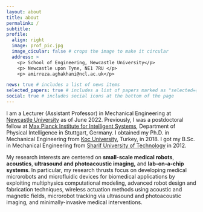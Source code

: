 ```yaml
---
layout: about
title: about
permalink: /
subtitle:
profile:
  align: right
  image: prof_pic.jpg
  image_cicular: false # crops the image to make it circular
  address: >
    <p> School of Engineering, Newcastle University</p>
    <p> Newcastle upon Tyne, NE1 7RU </p>
    <p> amirreza.aghakhani@ncl.ac.uk</p>

news: true # includes a list of news items
selected_papers: true # includes a list of papers marked as "selected={true}"
social: true # includes social icons at the bottom of the page
---
```


I am a Lecturer (Assistant Professor) in Mechanical Engineering at [Newcastle University](https://www.ncl.ac.uk) as of June 2022. Previously, I was a postdoctoral fellow at [Max Planck Institute for Intelligent Systems](https://pi.is.mpg.de/), Department of Physical Intelligence in Stuttgart, Germany. I obtained my Ph.D. in Mechanical Engineering from [Koc University](https://www.ku.edu.tr/en), Turkey, in 2018. I got my B.Sc. in Mechanical Engineering from [Sharif University of Technology](https://en.sharif.edu/) in 2012.

My research interests are centered on **small-scale medical robots**, **acoustics**, **ultrasound and photoacoustic imaging,** and **lab-on-a-chip systems**. In particular, my research thrusts focus on developing medical microrobots and microfluidic devices for biomedical applications by exploiting multiphysics computational modeling, advanced robot design and fabrication techniques, wireless actuation methods using acoustic and magnetic fields, microrobot tracking via ultrasound and photoacoustic imaging, and minimally-invasive medical interventions.
